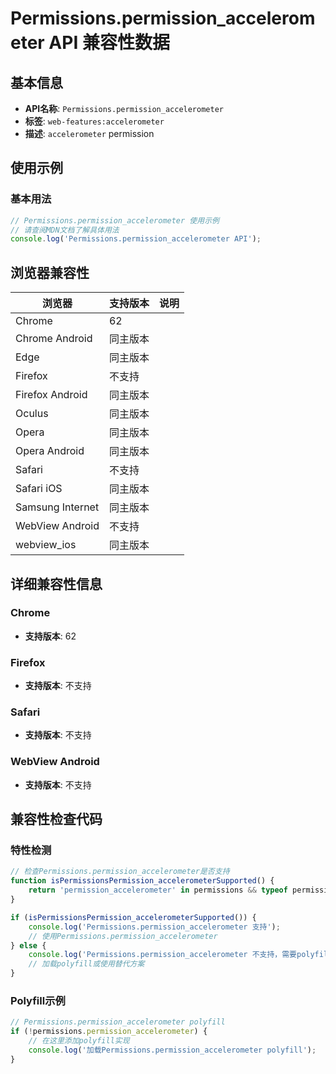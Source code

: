 # Permissions.permission_accelerometer API 兼容性数据

## 基本信息

- **API名称**: `Permissions.permission_accelerometer`
- **标签**: `web-features:accelerometer`
- **描述**: `accelerometer` permission

## 使用示例

### 基本用法

```javascript
// Permissions.permission_accelerometer 使用示例
// 请查阅MDN文档了解具体用法
console.log('Permissions.permission_accelerometer API');
```

## 浏览器兼容性

| 浏览器 | 支持版本 | 说明 |
|--------|----------|------|
| Chrome | 62 |  |
| Chrome Android | 同主版本 |  |
| Edge | 同主版本 |  |
| Firefox | 不支持 |  |
| Firefox Android | 同主版本 |  |
| Oculus | 同主版本 |  |
| Opera | 同主版本 |  |
| Opera Android | 同主版本 |  |
| Safari | 不支持 |  |
| Safari iOS | 同主版本 |  |
| Samsung Internet | 同主版本 |  |
| WebView Android | 不支持 |  |
| webview_ios | 同主版本 |  |

## 详细兼容性信息

### Chrome

- **支持版本**: 62

### Firefox

- **支持版本**: 不支持

### Safari

- **支持版本**: 不支持

### WebView Android

- **支持版本**: 不支持

## 兼容性检查代码

### 特性检测

```javascript
// 检查Permissions.permission_accelerometer是否支持
function isPermissionsPermission_accelerometerSupported() {
    return 'permission_accelerometer' in permissions && typeof permissions.permission_accelerometer === 'function';
}

if (isPermissionsPermission_accelerometerSupported()) {
    console.log('Permissions.permission_accelerometer 支持');
    // 使用Permissions.permission_accelerometer
} else {
    console.log('Permissions.permission_accelerometer 不支持，需要polyfill');
    // 加载polyfill或使用替代方案
}
```

### Polyfill示例

```javascript
// Permissions.permission_accelerometer polyfill
if (!permissions.permission_accelerometer) {
    // 在这里添加polyfill实现
    console.log('加载Permissions.permission_accelerometer polyfill');
}
```

